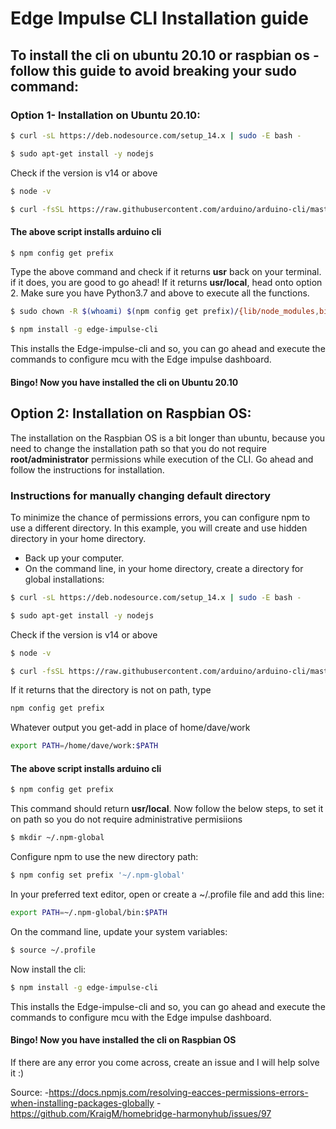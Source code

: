 # Edge Impulse CLI Installation guide

## To install the cli on ubuntu 20.10 or raspbian os - follow this guide to avoid breaking your sudo command:

### Option 1- Installation on Ubuntu 20.10:

```bash
$ curl -sL https://deb.nodesource.com/setup_14.x | sudo -E bash -
```

```bash
$ sudo apt-get install -y nodejs
```

Check if the version is v14 or above
```bash
$ node -v
```


```bash
$ curl -fsSL https://raw.githubusercontent.com/arduino/arduino-cli/master/install.sh | sh
```
#### The above script installs arduino cli

```bash
$ npm config get prefix
```
Type the above command and check if it returns **usr** back on your terminal. 
if it does, you are good to go ahead! If it returns **usr/local**, head onto option 2. Make sure you have Python3.7 and above to execute all the functions.



```bash
$ sudo chown -R $(whoami) $(npm config get prefix)/{lib/node_modules,bin,share}
```

```bash
$ npm install -g edge-impulse-cli
```
This installs the Edge-impulse-cli and so, you can go ahead and execute the commands to configure mcu with the Edge impulse dashboard.

#### Bingo! Now you have installed the cli on Ubuntu 20.10



## Option 2: Installation on Raspbian OS:
The installation on the Raspbian OS is a bit longer than ubuntu, because you need to change the installation path so that you do not require **root/administrator** permissions while execution of the CLI. Go ahead and follow the instructions for installation.
### Instructions for manually changing default directory

To minimize the chance of permissions errors, you can configure npm to use a different directory. In this example, you will create and use hidden directory in your home directory.

- Back up your computer.
- On the command line, in your home directory, create a directory for global installations:


```bash
$ curl -sL https://deb.nodesource.com/setup_14.x | sudo -E bash -
```

```bash
$ sudo apt-get install -y nodejs
```

Check if the version is v14 or above
```bash
$ node -v
```


```bash
$ curl -fsSL https://raw.githubusercontent.com/arduino/arduino-cli/master/install.sh | sh
```
If it returns that the directory is not on path, type 
```bash
npm config get prefix
```
Whatever output you get-add in place of home/dave/work
```bash
export PATH=/home/dave/work:$PATH
```

#### The above script installs arduino cli

```bash
$ npm config get prefix
```
This command should return **usr/local**. Now follow the below steps, to set it on path so you do not require administrative permisiions

```bash
$ mkdir ~/.npm-global
```

Configure npm to use the new directory path:
```bash
$ npm config set prefix '~/.npm-global'
```

In your preferred text editor, open or create a ~/.profile file and add this line:
```bash
export PATH=~/.npm-global/bin:$PATH
```

On the command line, update your system variables:
```bash
$ source ~/.profile
```
Now install the cli:
```bash
$ npm install -g edge-impulse-cli
```
This installs the Edge-impulse-cli and so, you can go ahead and execute the commands to configure mcu with the Edge impulse dashboard.

#### Bingo! Now you have installed the cli on Raspbian OS

If there are any error you come across, create an issue and I will help solve it :)

Source: 
-https://docs.npmjs.com/resolving-eacces-permissions-errors-when-installing-packages-globally
-https://github.com/KraigM/homebridge-harmonyhub/issues/97
